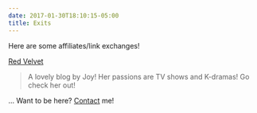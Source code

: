 ```yaml
---
date: 2017-01-30T18:10:15-05:00
title: Exits
---
```


Here are some affiliates/link exchanges!

[Red Velvet](https://redvelvet.cc/)

> A lovely blog by Joy! Her passions are TV shows and K-dramas! Go check her out!

... Want to be here? [Contact](/contact/) me!
